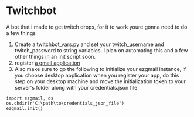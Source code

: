 # Twitchbot
A bot that i made to get twitch drops, for it to work youre gonna need to do a few things 
1. Create a twitchbot_vars.py and set your twitch_username and twitch_password to string variables. I plan on automating this and a few other things in an init script soon. 
2. register [a gmail application](https://developers.google.com/gmail/api/quickstart/python/) 
3. Also make sure to go the following to initialize your ezgmail instance, if you choose desktop application when you register your app, do this step on your desktop machine and move the initialization token to your server's folder along with your credentials.json file
```
import ezgmail, os
os.chdir(r'C:\path\to\credentials_json_file')
ezgmail.init()
```